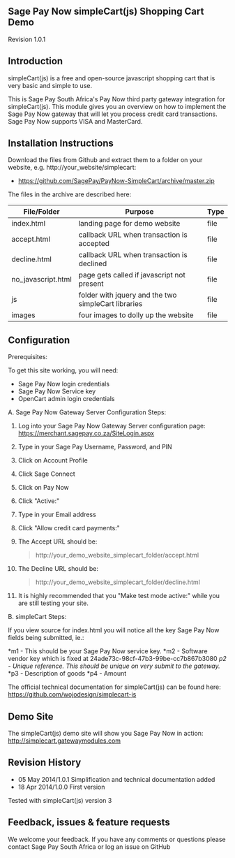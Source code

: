 Sage Pay Now simpleCart(js) Shopping Cart Demo
----------------------------------------------

Revision 1.0.1

Introduction
------------

simpleCart(js) is a free and open-source javascript shopping cart that is very basic and simple to use.

This is Sage Pay South Africa's Pay Now third party gateway integration for simpleCart(js). This module gives you an overview on how to implement the Sage Pay Now gateway that will let you process credit card transactions. Sage Pay Now supports VISA and MasterCard.

Installation Instructions
-------------------------

Download the files from Github and extract them to a folder on your website, e.g. http://your_website/simplecart:
* https://github.com/SagePay/PayNow-SimpleCart/archive/master.zip

The files in the archive are described here:

| File/Folder        | Purpose                                             | Type |
| ------------------ | --------------------------------------------------- | ---- |
| index.html         | landing page for demo website                       | file |
| accept.html        | callback URL when transaction is accepted           | file |
| decline.html       | callback URL when transaction is declined           | file |
| no_javascript.html | page gets called if javascript not present          | file |
| js	             | folder with jquery and the two simpleCart libraries | file |
| images	     | four images to dolly up the website                 | file |

Configuration
-------------

Prerequisites:

To get this site working, you will need:
* Sage Pay Now login credentials
* Sage Pay Now Service key
* OpenCart admin login credentials

A. Sage Pay Now Gateway Server Configuration Steps:

1. Log into your Sage Pay Now Gateway Server configuration page:
	https://merchant.sagepay.co.za/SiteLogin.aspx
2. Type in your Sage Pay Username, Password, and PIN
2. Click on Account Profile
3. Click Sage Connect
4. Click on Pay Now
5. Click "Active:"
6. Type in your Email address
7. Click "Allow credit card payments:"

8. The Accept URL should be:
	> http://your_demo_website_simplecart_folder/accept.html
9. The Decline URL should be:
	> http://your_demo_website_simplecart_folder/decline.html

10. It is highly recommended that you "Make test mode active:" while you are still testing your site.

B. simpleCart Steps:

If you view source for index.html you will notice all the key Sage Pay Now fields being submitted, ie.:

*m1 - This should be your Sage Pay Now service key.
*m2 - Software vendor key which is fixed at 24ade73c-98cf-47b3-99be-cc7b867b3080
*p2 - Unique reference. *This should be unique on very submit to the gateway.**
*p3 - Description of goods
*p4 - Amount

The official technical documentation for simpleCart(js) can be found here:
https://github.com/wojodesign/simplecart-js

Demo Site
---------

The simpleCart(js) demo site will show you Sage Pay Now in action:
http://simplecart.gatewaymodules.com

Revision History
----------------

* 05 May 2014/1.0.1	Simplification and technical documentation added
* 18 Apr 2014/1.0.0	First version

Tested with simpleCart(js) version 3

Feedback, issues & feature requests
-----------------------------------

We welcome your feedback.
If you have any comments or questions please contact Sage Pay South Africa or log an issue on GitHub

